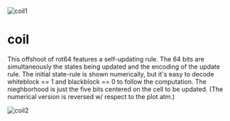![coil1](https://user-images.githubusercontent.com/90075803/209333543-8f65cd67-8284-4b57-a8ab-ec318283a0e7.png)
# coil
This offshoot of rot64 features a self-updating rule. The 64 bits are simultaneously the states being updated and the encoding of the update rule. The initial state-rule is shown numerically, but it's easy to decode whiteblock == 1 and blackblock == 0 to follow the computation. The nieghborhood is just the five bits centered on the cell to be updated. (The numerical version is reversed w/ respect to the plot atm.)

![coil2](https://user-images.githubusercontent.com/90075803/209333568-feeb01af-e583-4c1b-939b-676abba9c459.png)
